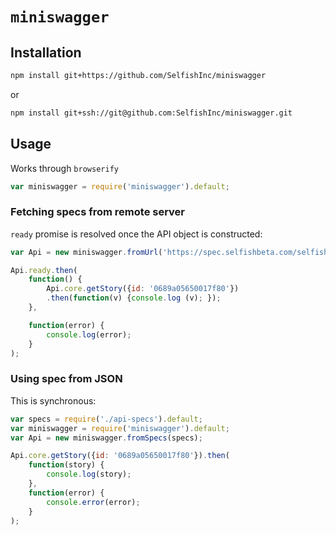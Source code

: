 # `miniswagger`

## Installation

```bash
npm install git+https://github.com/SelfishInc/miniswagger
```

or

```bash
npm install git+ssh://git@github.com:SelfishInc/miniswagger.git
```

## Usage

Works through `browserify`

```javascript
var miniswagger = require('miniswagger').default;
```

### Fetching specs from remote server

`ready` promise is resolved once the API object is constructed:

```javascript
var Api = new miniswagger.fromUrl('https://spec.selfishbeta.com/selfish/apis');

Api.ready.then(
    function() {
        Api.core.getStory({id: '0689a05650017f80'})
        .then(function(v) {console.log (v); });
    },

    function(error) {
        console.log(error);
    }
);
```

### Using spec from JSON

This is synchronous:

```javascript
var specs = require('./api-specs').default;
var miniswagger = require('miniswagger').default;
var Api = new miniswagger.fromSpecs(specs);

Api.core.getStory({id: '0689a05650017f80'}).then(
    function(story) {
        console.log(story);
    },
    function(error) {
        console.error(error);
    }
);
```
